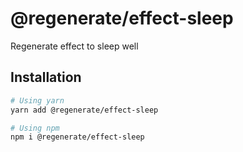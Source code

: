 # @regenerate/effect-sleep

Regenerate effect to sleep well

## Installation

```bash
# Using yarn
yarn add @regenerate/effect-sleep

# Using npm
npm i @regenerate/effect-sleep
```
